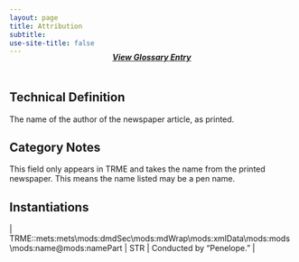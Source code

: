 ```yaml
---
layout: page
title: Attribution
subtitle:  
use-site-title: false
---
```



<h4 style="text-align:center;font-style:italic;margin-top:-20px;margin-bottom:50px;"><a href="../../glossary/attribution">View Glossary Entry</a></h4>


## Technical Definition

The name of the author of the newspaper article, as printed.

## Category Notes

This field only appears in TRME and takes the name from the printed
newspaper. This means the name listed may be a pen name.

## Instantiations

| TRME::mets:mets\\mods:dmdSec\\mods:mdWrap\\mods:xmlData\\mods:mods \\mods:name@mods:namePart | STR | Conducted by “Penelope.” |

